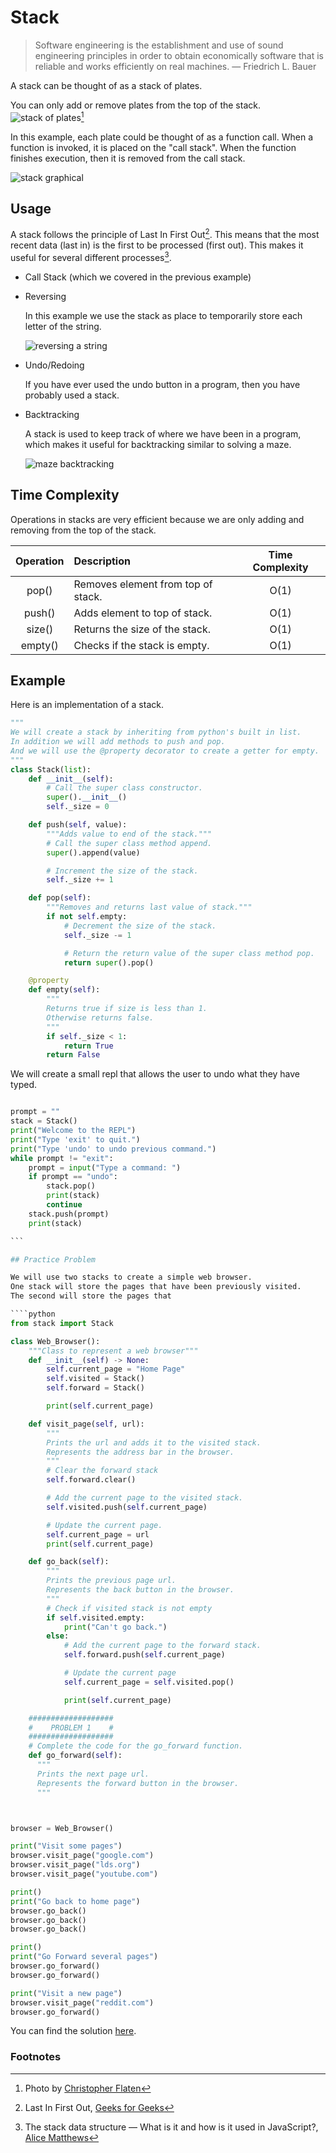 # Stack

> Software engineering is the establishment and use of sound engineering principles in order to obtain economically software that is reliable and works efficiently on real machines.
> ― Friedrich L. Bauer

A stack can be thought of as a stack of plates.

You can only add or remove plates from the top of the stack.
![stack of plates](../resources/plates.jpg)[^1]

In this example, each plate could be thought of as a function call. When a function is invoked, it is placed on the "call stack". When the function finishes execution, then it is removed from the call stack.

![stack graphical](../resources/stack.jpg)

## Usage

A stack follows the principle of Last In First Out[^2]. This means that the most recent data (last in) is the first to be processed (first out). This makes it useful for several different processes[^3].

- Call Stack (which we covered in the previous example)
- Reversing

  In this example we use the stack as place to temporarily store each letter of the string.

  ![reversing a string](../resources/reverse_string.jpg)

- Undo/Redoing

  If you have ever used the undo button in a program, then you have probably used a stack.

- Backtracking

  A stack is used to keep track of where we have been in a program, which makes it useful for backtracking similar to solving a maze.

  ![maze backtracking](../resources/maze.jpg)

## Time Complexity

Operations in stacks are very efficient because we are only adding and removing from the top of the stack.

| Operation | Description                        | Time Complexity |
| :-------: | :--------------------------------- | :-------------: |
|   pop()   | Removes element from top of stack. |      O(1)       |
|  push()   | Adds element to top of stack.      |      O(1)       |
|  size()   | Returns the size of the stack.     |      O(1)       |
|  empty()  | Checks if the stack is empty.      |      O(1)       |

## Example

Here is an implementation of a stack.

```python
"""
We will create a stack by inheriting from python's built in list.
In addition we will add methods to push and pop.
And we will use the @property decorator to create a getter for empty.
"""
class Stack(list):
    def __init__(self):
        # Call the super class constructor.
        super().__init__()
        self._size = 0

    def push(self, value):
        """Adds value to end of the stack."""
        # Call the super class method append.
        super().append(value)

        # Increment the size of the stack.
        self._size += 1

    def pop(self):
        """Removes and returns last value of stack."""
        if not self.empty:
            # Decrement the size of the stack.
            self._size -= 1

            # Return the return value of the super class method pop.
            return super().pop()

    @property
    def empty(self):
        """
        Returns true if size is less than 1.
        Otherwise returns false.
        """
        if self._size < 1:
            return True
        return False
```

We will create a small repl that allows the user to undo what they have typed.

`````python

prompt = ""
stack = Stack()
print("Welcome to the REPL")
print("Type 'exit' to quit.")
print("Type 'undo' to undo previous command.")
while prompt != "exit":
    prompt = input("Type a command: ")
    if prompt == "undo":
        stack.pop()
        print(stack)
        continue
    stack.push(prompt)
    print(stack)

```

## Practice Problem

We will use two stacks to create a simple web browser.
One stack will store the pages that have been previously visited.
The second will store the pages that

````python
from stack import Stack

class Web_Browser():
    """Class to represent a web browser"""
    def __init__(self) -> None:
        self.current_page = "Home Page"
        self.visited = Stack()
        self.forward = Stack()

        print(self.current_page)

    def visit_page(self, url):
        """
        Prints the url and adds it to the visited stack.
        Represents the address bar in the browser.
        """
        # Clear the forward stack
        self.forward.clear()

        # Add the current page to the visited stack.
        self.visited.push(self.current_page)

        # Update the current page.
        self.current_page = url
        print(self.current_page)

    def go_back(self):
        """
        Prints the previous page url.
        Represents the back button in the browser.
        """
        # Check if visited stack is not empty
        if self.visited.empty:
            print("Can't go back.")
        else:
            # Add the current page to the forward stack.
            self.forward.push(self.current_page)

            # Update the current page
            self.current_page = self.visited.pop()

            print(self.current_page)

    ###################
    #    PROBLEM 1    #
    ###################
    # Complete the code for the go_forward function.
    def go_forward(self):
      """
      Prints the next page url.
      Represents the forward button in the browser.
      """



browser = Web_Browser()

print("Visit some pages")
browser.visit_page("google.com")
browser.visit_page("lds.org")
browser.visit_page("youtube.com")

print()
print("Go back to home page")
browser.go_back()
browser.go_back()
browser.go_back()

print()
print("Go Forward several pages")
browser.go_forward()
browser.go_forward()

print("Visit a new page")
browser.visit_page("reddit.com")
browser.go_forward()

`````

You can find the solution [here](solution.py).

### Footnotes

[^1]: Photo by [Christopher Flaten](https://www.pexels.com/photo/a-pile-of-gray-plates-5514789/)
[^2]: Last In First Out, [Geeks for Geeks](https://www.geeksforgeeks.org/lifo-last-in-first-out-approach-in-programming/)
[^3]: The stack data structure — What is it and how is it used in JavaScript?, [Alice Matthews](https://levelup.gitconnected.com/the-stack-data-structure-what-is-it-and-how-is-it-used-in-javascript-23562fb8a590)
